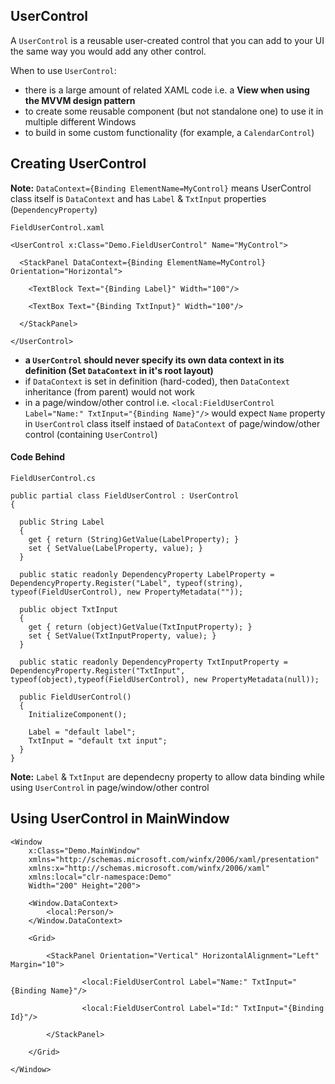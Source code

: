## UserControl
A `UserControl` is a reusable user-created control that you can add to your UI the same way you would add any other control.

When to use `UserControl`:
* there is a large amount of related XAML code i.e. a **View when using the MVVM design pattern**
* to create some reusable component (but not standalone one) to use it in multiple different Windows
* to build in some custom functionality (for example, a `CalendarControl`)

## Creating UserControl

**Note:** `DataContext={Binding ElementName=MyControl}` means UserControl class itself is `DataContext` and has `Label` & `TxtInput` properties (`DependencyProperty`)

`FieldUserControl.xaml`
```
<UserControl x:Class="Demo.FieldUserControl" Name="MyControl">

  <StackPanel DataContext={Binding ElementName=MyControl} Orientation="Horizontal">
  
    <TextBlock Text="{Binding Label}" Width="100"/>
	
    <TextBox Text="{Binding TxtInput}" Width="100"/>
	
  </StackPanel>
  
</UserControl>
```

* **a `UserControl` should never specify its own data context in its definition (Set `DataContext` in it's root layout)**
* if `DataContext` is set in definition (hard-coded), then `DataContext` inheritance (from parent) would not work
* in a page/window/other control i.e. `<local:FieldUserControl Label="Name:" TxtInput="{Binding Name}"/>` would expect `Name` property in `UserControl` class itself instaed of `DataContext` of page/window/other control (containing `UserControl`)

#### Code Behind
`FieldUserControl.cs`
```
public partial class FieldUserControl : UserControl
{

  public String Label
  {
    get { return (String)GetValue(LabelProperty); }
    set { SetValue(LabelProperty, value); }
  }
  
  public static readonly DependencyProperty LabelProperty = DependencyProperty.Register("Label", typeof(string), typeof(FieldUserControl), new PropertyMetadata(""));
  
  public object TxtInput
  {
    get { return (object)GetValue(TxtInputProperty); }
    set { SetValue(TxtInputProperty, value); }
  }

  public static readonly DependencyProperty TxtInputProperty = DependencyProperty.Register("TxtInput", typeof(object),typeof(FieldUserControl), new PropertyMetadata(null));

  public FieldUserControl()
  {
    InitializeComponent();
	
	Label = "default label";
	TxtInput = "default txt input";
  }
}
```
**Note:** `Label` & `TxtInput` are dependecny property to allow data binding while using `UserControl` in page/window/other control

## Using UserControl in MainWindow
```
<Window
    x:Class="Demo.MainWindow"
    xmlns="http://schemas.microsoft.com/winfx/2006/xaml/presentation"
    xmlns:x="http://schemas.microsoft.com/winfx/2006/xaml"
    xmlns:local="clr-namespace:Demo"
    Width="200" Height="200">
	
    <Window.DataContext>
        <local:Person/>
    </Window.DataContext>
	
    <Grid>

        <StackPanel Orientation="Vertical" HorizontalAlignment="Left" Margin="10">

                <local:FieldUserControl Label="Name:" TxtInput="{Binding Name}"/>

                <local:FieldUserControl Label="Id:" TxtInput="{Binding Id}"/>

        </StackPanel>

    </Grid>
  
</Window>
```
